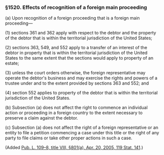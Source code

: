 ### §1520. Effects of recognition of a foreign main proceeding ###

[]()

(a) Upon recognition of a foreign proceeding that is a foreign main proceeding—

[]()

(1) sections 361 and 362 apply with respect to the debtor and the property of the debtor that is within the territorial jurisdiction of the United States;

[]()

(2) sections 363, 549, and 552 apply to a transfer of an interest of the debtor in property that is within the territorial jurisdiction of the United States to the same extent that the sections would apply to property of an estate;

[]()

(3) unless the court orders otherwise, the foreign representative may operate the debtor's business and may exercise the rights and powers of a trustee under and to the extent provided by sections 363 and 552; and

[]()

(4) section 552 applies to property of the debtor that is within the territorial jurisdiction of the United States.

[]()

(b) Subsection (a) does not affect the right to commence an individual action or proceeding in a foreign country to the extent necessary to preserve a claim against the debtor.

[]()

(c) Subsection (a) does not affect the right of a foreign representative or an entity to file a petition commencing a case under this title or the right of any party to file claims or take other proper actions in such a case.

(Added [Pub. L. 109–8, title VIII, §801(a), Apr. 20, 2005, 119 Stat. 141](/statviewer.htm?volume=119&page=141).)